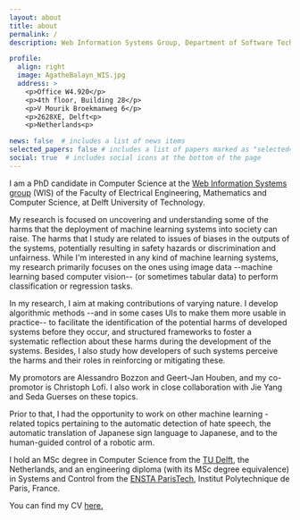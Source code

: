 ```yaml
---
layout: about
title: about
permalink: /
description: Web Information Systems Group, Department of Software Technology, Faculty of Electrical Engineering, Mathematics and Computer Science, TU Delft

profile:
  align: right
  image: AgatheBalayn_WIS.jpg
  address: >
    <p>Office W4.920</p>
    <p>4th floor, Building 28</p>
    <p>V Mourik Broekmanweg 6</p>
    <p>2628XE, Delft<p>
    <p>Netherlands<p>

news: false  # includes a list of news items
selected_papers: false # includes a list of papers marked as "selected={true}"
social: true  # includes social icons at the bottom of the page
---
```



I am a PhD candidate in Computer Science at the <a href="https://www.tudelft.nl/ewi/over-de-faculteit/afdelingen/software-technology/web-information-systems/">Web Information Systems group</a> (WIS) of the Faculty of Electrical Engineering, Mathematics and Computer Science, at Delft University of Technology.

My research is focused on uncovering and understanding some of the harms that the deployment of machine learning systems into society can raise. 
The harms that I study are related to issues of biases in the outputs of the systems, potentially resulting in safety hazards or discrimination and unfairness.
While I'm interested in any kind of machine learning systems, my research primarily focuses on the ones using image data --machine learning based computer vision-- (or sometimes tabular data) to perform classification or regression tasks. 

In my research, I aim at making contributions of varying nature. I develop algorithmic methods --and in some cases UIs to make them more usable in practice-- to facilitate the identification of the potential harms of developed systems before they occur, and structured frameworks to foster a systematic reflection about these harms during the development of the systems. Besides, I also study how developers of such systems perceive the harms and their roles in reinforcing or mitigating these.

My promotors are Alessandro Bozzon and Geert-Jan Houben, and my co-promotor is Christoph Lofi. I also work in close collaboration with Jie Yang and Seda Guerses on these topics. 

Prior to that, I had the opportunity to work on other machine learning -related topics pertaining to the automatic detection of hate speech, the automatic translation of Japanese sign language to Japanese, and to the human-guided control of a robotic arm.

I hold an MSc degree in Computer Science from the <a href="www.tudelft.nl">TU Delft</a>, the Netherlands, and an engineering diploma (with its MSc degree equivalence) in Systems and Control from the <a href="https://www.ensta-paris.fr/en">ENSTA ParisTech</a>, Institut Polytechnique de Paris, France.

You can find my CV <a href="agathe-balayn.github.io/assets/pdf/Curriculum_Vitae_v2.pdf" >here.</a>
